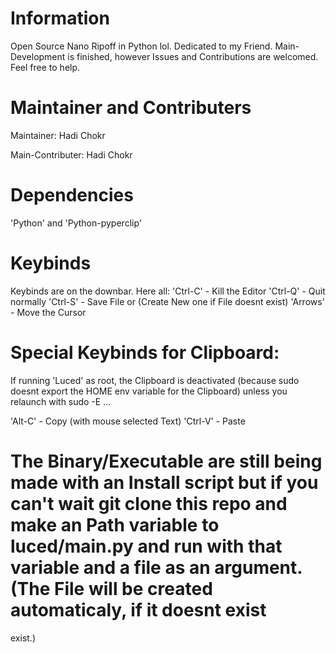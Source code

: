 # Information
Open Source Nano Ripoff in Python lol.
Dedicated to my Friend.
Main-Development is finished, however Issues and Contributions are welcomed. Feel free to
help.

# Maintainer and Contributers

Maintainer: Hadi Chokr

Main-Contributer: Hadi Chokr

# Dependencies
'Python' and
'Python-pyperclip'

# Keybinds
Keybinds are on the downbar.
Here all:
'Ctrl-C' - Kill the Editor
'Ctrl-Q' - Quit normally
'Ctrl-S' - Save File or (Create New one if File doesnt exist)
'Arrows' - Move the Cursor

# Special Keybinds for Clipboard:
If running 'Luced' as root, the Clipboard is deactivated (because sudo doesnt export the HOME env variable for the Clipboard) unless you relaunch with sudo -E ... 

'Alt-C' - Copy (with mouse selected Text)
'Ctrl-V' - Paste 

# The Binary/Executable are still being made with an Install script but if you can't wait git clone this repo and make an Path variable to luced/main.py and run with that variable and a file as an argument. (The File will be created automaticaly, if it doesnt exist
exist.)